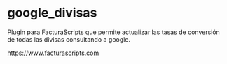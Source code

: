 # google_divisas
Plugin para FacturaScripts que permite actualizar las tasas de conversión de todas las divisas consultando a google.

https://www.facturascripts.com